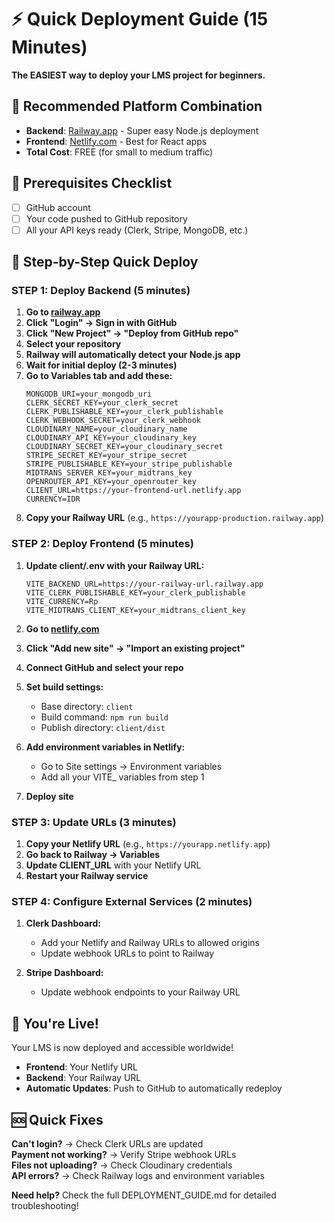 # ⚡ Quick Deployment Guide (15 Minutes)

**The EASIEST way to deploy your LMS project for beginners.**

## 🎯 Recommended Platform Combination

- **Backend**: [Railway.app](https://railway.app) - Super easy Node.js deployment
- **Frontend**: [Netlify.com](https://netlify.com) - Best for React apps
- **Total Cost**: FREE (for small to medium traffic)

## 📝 Prerequisites Checklist

- [ ] GitHub account
- [ ] Your code pushed to GitHub repository
- [ ] All your API keys ready (Clerk, Stripe, MongoDB, etc.)

## 🚀 Step-by-Step Quick Deploy

### STEP 1: Deploy Backend (5 minutes)

1. **Go to [railway.app](https://railway.app)**
2. **Click "Login" → Sign in with GitHub**
3. **Click "New Project" → "Deploy from GitHub repo"**
4. **Select your repository**
5. **Railway will automatically detect your Node.js app**
6. **Wait for initial deploy (2-3 minutes)**
7. **Go to Variables tab and add these:**
   ```
   MONGODB_URI=your_mongodb_uri
   CLERK_SECRET_KEY=your_clerk_secret
   CLERK_PUBLISHABLE_KEY=your_clerk_publishable
   CLERK_WEBHOOK_SECRET=your_clerk_webhook
   CLOUDINARY_NAME=your_cloudinary_name
   CLOUDINARY_API_KEY=your_cloudinary_key
   CLOUDINARY_SECRET_KEY=your_cloudinary_secret
   STRIPE_SECRET_KEY=your_stripe_secret
   STRIPE_PUBLISHABLE_KEY=your_stripe_publishable
   MIDTRANS_SERVER_KEY=your_midtrans_key
   OPENROUTER_API_KEY=your_openrouter_key
   CLIENT_URL=https://your-frontend-url.netlify.app
   CURRENCY=IDR
   ```
8. **Copy your Railway URL** (e.g., `https://yourapp-production.railway.app`)

### STEP 2: Deploy Frontend (5 minutes)

1. **Update client/.env with your Railway URL:**
   ```
   VITE_BACKEND_URL=https://your-railway-url.railway.app
   VITE_CLERK_PUBLISHABLE_KEY=your_clerk_publishable
   VITE_CURRENCY=Rp
   VITE_MIDTRANS_CLIENT_KEY=your_midtrans_client_key
   ```

2. **Go to [netlify.com](https://netlify.com)**
3. **Click "Add new site" → "Import an existing project"**
4. **Connect GitHub and select your repo**
5. **Set build settings:**
   - Base directory: `client`
   - Build command: `npm run build`
   - Publish directory: `client/dist`
6. **Add environment variables in Netlify:**
   - Go to Site settings → Environment variables
   - Add all your VITE_ variables from step 1
7. **Deploy site**

### STEP 3: Update URLs (3 minutes)

1. **Copy your Netlify URL** (e.g., `https://yourapp.netlify.app`)
2. **Go back to Railway → Variables**
3. **Update CLIENT_URL** with your Netlify URL
4. **Restart your Railway service**

### STEP 4: Configure External Services (2 minutes)

1. **Clerk Dashboard:**
   - Add your Netlify and Railway URLs to allowed origins
   - Update webhook URLs to point to Railway

2. **Stripe Dashboard:**
   - Update webhook endpoints to your Railway URL

## 🎉 You're Live!

Your LMS is now deployed and accessible worldwide!

- **Frontend**: Your Netlify URL
- **Backend**: Your Railway URL
- **Automatic Updates**: Push to GitHub to automatically redeploy

## 🆘 Quick Fixes

**Can't login?** → Check Clerk URLs are updated  
**Payment not working?** → Verify Stripe webhook URLs  
**Files not uploading?** → Check Cloudinary credentials  
**API errors?** → Check Railway logs and environment variables  

**Need help?** Check the full DEPLOYMENT_GUIDE.md for detailed troubleshooting!